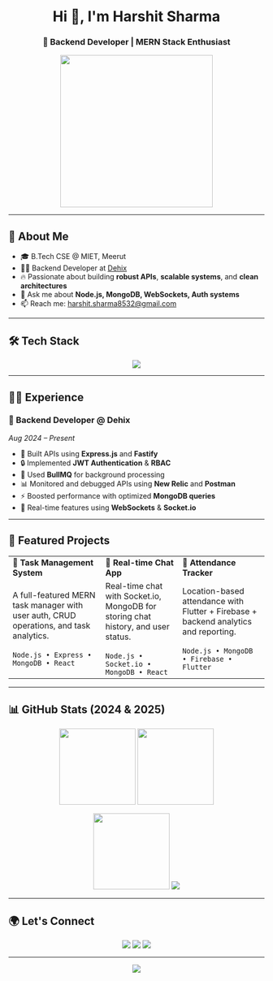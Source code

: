 <h1 align="center">Hi 👋, I'm Harshit Sharma</h1>
<h3 align="center">🚀 Backend Developer | MERN Stack Enthusiast</h3>

<p align="center">
  <img src="https://media.giphy.com/media/qgQUggAC3Pfv687qPC/giphy.gif" width="300" />
</p>

---

## 🧠 About Me

- 🎓 B.Tech CSE @ MIET, Meerut  
- 🧑‍💻 Backend Developer at [Dehix](https://dehix.org)  
- 🔥 Passionate about building **robust APIs**, **scalable systems**, and **clean architectures**
- 💬 Ask me about **Node.js, MongoDB, WebSockets, Auth systems**
- 📫 Reach me: [harshit.sharma8532@gmail.com](mailto:harshit.sharma8532@gmail.com)

---

## 🛠️ Tech Stack

<div align="center">
  
  <img src="https://skillicons.dev/icons?i=js,ts,nodejs,express,fastify,mongodb,react,html,css,git,github,jest,postman,solidity,firebase" />
  
</div>

---

## 🧑‍💼 Experience

### 💼 Backend Developer @ Dehix  
_Aug 2024 – Present_

- 🔧 Built APIs using **Express.js** and **Fastify**
- 🔒 Implemented **JWT Authentication** & **RBAC**
- 🧰 Used **BullMQ** for background processing
- 📊 Monitored and debugged APIs using **New Relic** and **Postman**
- ⚡ Boosted performance with optimized **MongoDB queries**
- 🔗 Real-time features using **WebSockets** & **Socket.io**

---

## 📂 Featured Projects

<table>
  <tr>
    <td><b>📝 Task Management System</b></td>
    <td><b>💬 Real-time Chat App</b></td>
    <td><b>📍 Attendance Tracker</b></td>
  </tr>
  <tr>
    <td>
      A full-featured MERN task manager with user auth, CRUD operations, and task analytics.
      <br><br>
      <code>Node.js • Express • MongoDB • React</code>
    </td>
    <td>
      Real-time chat with Socket.io, MongoDB for storing chat history, and user status.
      <br><br>
      <code>Node.js • Socket.io • MongoDB • React</code>
    </td>
    <td>
      Location-based attendance with Flutter + Firebase + backend analytics and reporting.
      <br><br>
      <code>Node.js • MongoDB • Firebase • Flutter</code>
    </td>
  </tr>
</table>

---

## 📊 GitHub Stats (2024 & 2025)

<p align="center">
  <img src="https://github-readme-stats.vercel.app/api?username=harshitsharma7017&show_icons=true&theme=radical&hide_border=false&count_private=true" height="150" />
  <img src="https://github-readme-stats.vercel.app/api/top-langs/?username=harshitsharma7017&layout=compact&theme=radical&hide_border=false" height="150" />
</p>

<p align="center">
  <img src="https://github-readme-streak-stats.herokuapp.com?user=harshitsharma7017&theme=radical&hide_border=false" height="150" />
  <img src="https://github-contribution-graph.ezra.sh/api?username=harshitsharma7017&bg_color=000000&color=00FFCB&line=00FFC6&point=FFFFFF&area=true&hide_border=true" />
</p>


---

## 🌍 Let's Connect

<p align="center">
  <a href="mailto:harshit.sharma8532@gmail.com"><img src="https://img.shields.io/badge/Email-EA4335?style=for-the-badge&logo=gmail&logoColor=white" /></a>
  <a href="https://harshitfolio.vercel.app/"><img src="https://img.shields.io/badge/Portfolio-121212?style=for-the-badge&logo=vercel&logoColor=white" /></a>
  <a href="https://github.com/harshitsharma7017"><img src="https://img.shields.io/badge/GitHub-181717?style=for-the-badge&logo=github&logoColor=white" /></a>
</p>

---

<p align="center">
  <img src="https://readme-typing-svg.herokuapp.com?font=Fira+Code&weight=500&size=20&pause=1000&color=00F7FF&center=true&vCenter=true&width=435&lines=Backend+Developer+%7C+MERN+Stack;Clean+Code+%E2%9C%85+Optimized+Systems+%F0%9F%9A%80;Let's+Build+Something+Cool+Together+%F0%9F%A4%9D" />
</p>
